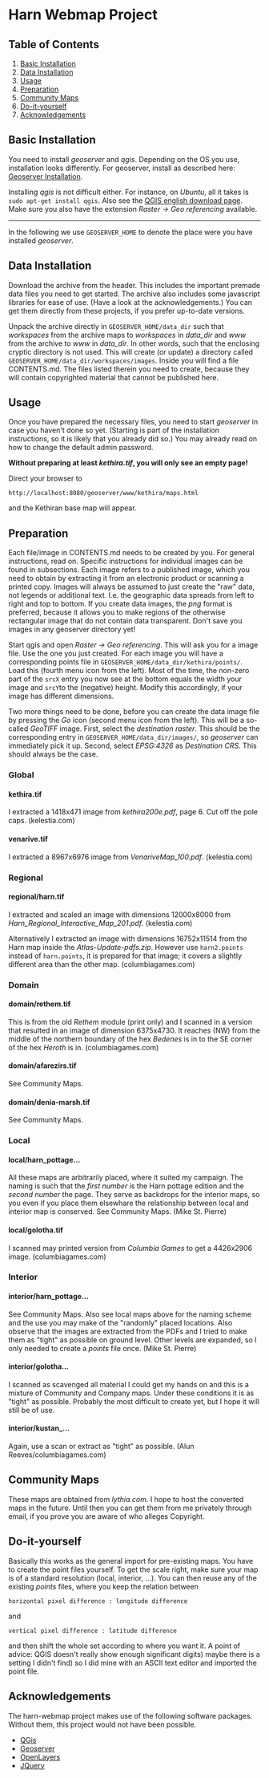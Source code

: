 # Harn Webmap Project

## Table of Contents

1. [Basic Installation](#basic-installation)
2. [Data Installation](#data-installation)
3. [Usage](#usage)
4. [Preparation](#preparation)
5. [Community Maps](#community-maps)
6. [Do-it-yourself](#do-it-yourself)
7. [Acknowledgements](#acknowledgements)

## Basic Installation

You need to install _geoserver_ and _qgis_.  Depending on the OS you
use, installation looks differently.  For geoserver, install as
described here: [Geoserver
Installation](https://docs.geoserver.org/stable/en/user/installation/index.html).

Installing _qgis_ is not difficult either.  For instance, on _Ubuntu_,
all it takes is `sudo apt-get install qgis`.  Also see the [QGIS
english download
page](https://www.qgis.org/en/site/forusers/download.html).  Make sure
you also have the extension _Raster -> Geo referencing_ available.

---

In the following we use `GEOSERVER_HOME` to denote the place were you
have installed _geoserver_.

## Data Installation

Download the archive from the header.  This includes the important
premade data files you need to get started.  The archive also includes
some javascript libraries for ease of use.  (Have a look at the
acknowledgements.) You can get them directly from these projects, if
you prefer up-to-date versions.

Unpack the archive directly in `GEOSERVER_HOME/data_dir` such that
_workspaces_ from the archive maps to _workspaces_ in _data_dir_ and
_www_ from the archive to _www_ in _data_dir_.  In other words, such
that the enclosing cryptic directory is not used.  This will create
(or update) a directory called
`GEOSERVER_HOME/data_dir/workspaces/images`.  Inside you will find a
file CONTENTS.md.  The files listed therein you need to create,
because they will contain copyrighted material that cannot be
published here.

## Usage

Once you have prepared the necessary files, you need to start
_geoserver_ in case you haven't done so yet.  (Starting is part of the
installation instructions, so it is likely that you already did so.)
You may already read on how to change the default admin password.

**Without preparing at least _kethira.tif_, you will only see an empty
  page!**

Direct your browser to
```
http://localhost:8080/geoserver/www/kethira/maps.html
```
and the Kethiran base map will appear.

## Preparation

Each file/image in CONTENTS.md needs to be created by you.  For
general instructions, read on.  Specific instructions for individual
images can be found in subsections.  Each image refers to a published
image, which you need to obtain by extracting it from an electronic
product or scanning a printed copy.  Images will always be assumed to
just create the "raw" data, not legends or additional text.  I.e. the
geographic data spreads from left to right and top to bottom.  If you
create data images, the _png_ format is preferred, because it allows
you to make regions of the otherwise rectangular image that do not
contain data transparent.  Don't save you images in any geoserver
directory yet!

Start qgis and open _Raster -> Geo referencing_.  This will ask you
for a image file.  Use the one you just created.  For each image you
will have a corresponding points file in
`GEOSERVER_HOME/data_dir/kethira/points/`.  Load this (fourth menu
icon from the left).  Most of the time, the non-zero part of the
`srcX` entry you now see at the bottom equals the width your image and
`srcY`to the (negative) height.  Modify this accordingly, if your
image has different dimensions.

Two more things need to be done, before you can create the data image
file by pressing the _Go_ icon (second menu icon from the left).  This
will be a so-called _GeoTIFF_ image.  First, select the _destination
raster_.  This should be the corresponding entry in
`GEOSERVER_HOME/data_dir/images/`, so _geoserver_ can immediately pick
it up.  Second, select _EPSG:4326_ as _Destination CRS_.  This should
always be the case.

### Global

#### kethira.tif

I extracted a 1418x471 image from _kethira200e.pdf_, page 6.  Cut off
the pole caps.  (kelestia.com)

#### venarive.tif

I extracted a 8967x6976 image from _VenariveMap_100.pdf_.
(kelestia.com)

### Regional

#### regional/harn.tif

I extracted and scaled an image with dimensions 12000x8000 from
_Harn_Regional_Interactive_Map_201.pdf_.  (kelestia.com)

Alternatively I extracted an image with dimensions 16752x11514 from
the Harn map inside the _Atlas-Update-pdfs.zip_.  However use
`harn2.points` instead of `harn.points`, it is prepared for that
image; it covers a slightly different area than the other map.
(columbiagames.com)

### Domain

#### domain/rethem.tif

This is from the old _Rethem_ module (print only) and I scanned in a
version that resulted in an image of dimension 6375x4730.  It reaches
(NW) from the middle of the northern boundary of the hex _Bedenes_ is
in to the SE corner of the hex _Heroth_ is in.  (columbiagames.com)

#### domain/afarezirs.tif

See Community Maps.

#### domain/denia-marsh.tif

See Community Maps.

### Local

#### local/harn_pottage...

All these maps are arbitrarily placed, where it suited my campaign.
The naming is such that the _first number_ is the Harn pottage edition
and the _second number_ the page.  They serve as backdrops for the
interior maps, so you even if you place them elsewhare the
relationship between local and interior map is conserved.  See
Community Maps.  (Mike St. Pierre)

#### local/golotha.tif

I scanned may printed version from _Columbia Games_ to get a 4426x2906
image.  (columbiagames.com)

### Interior

#### interior/harn_pottage...

See Community Maps.  Also see local maps above for the naming scheme
and the use you may make of the "randomly" placed locations.  Also
observe that the images are extracted from the PDFs and I tried to
make them as "tight" as possible on ground level.  Other levels are
expanded, so I only needed to create a _points_ file once.  (Mike
St. Pierre)

#### interior/golotha...

I scanned as scavenged all material I could get my hands on and this
is a mixture of Community and Company maps.  Under these conditions it
is as "tight" as possible.  Probably the most difficult to create yet,
but I hope it will still be of use.

#### interior/kustan_...

Again, use a scan or extract as "tight" as possible.  (Alun
Reeves/columbiagames.com)

## Community Maps

These maps are obtained from _lythia.com_.  I hope to host the
converted maps in the future.  Until then you can get them from me
privately through email, if you prove you are aware of who alleges
Copyright.

## Do-it-yourself

Basically this works as the general import for pre-existing maps.  You
have to create the point files yourself.  To get the scale right, make
sure your map is of a standard resolution (local, interior, ...).  You
can then reuse any of the existing _points_ files, where you keep the
relation between

```
horizontal pixel difference : longitude difference
```

and

```
vertical pixel difference : latitude difference
```

and then shift the whole set according to where you want it.  A point
of advice: QGIS doesn't really show enough significant digits) maybe
there is a setting I didn't find) so I did mine with an ASCII text
editor and imported the point file.

## Acknowledgements

The harn-webmap project makes use of the following software packages.
Without them, this project would not have been possible.

* [QGis](https://www.qgis.org)
* [Geoserver](http://geoserver.org)
* [OpenLayers](https://openlayers.org)
* [JQuery](https://jquery.com)
